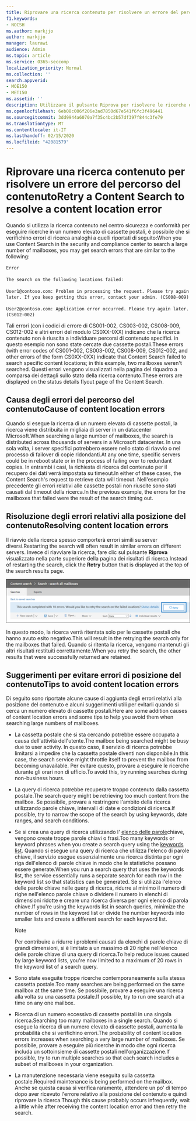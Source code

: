 ```yaml
---
title: Riprovare una ricerca contenuto per risolvere un errore del percorso del contenuto
f1.keywords:
- NOCSH
ms.author: markjjo
author: markjjo
manager: laurawi
audience: Admin
ms.topic: article
ms.service: O365-seccomp
localization_priority: Normal
ms.collection: ''
search.appverid:
- MOE150
- MET150
ms.assetid: ''
description: Utilizzare il pulsante Riprova per risolvere le ricerche di contenuto che presentano errori di posizione del contenuto.
ms.openlocfilehash: 6eb08c006f206e3ad7850d67e541f6fc3f496441
ms.sourcegitcommit: 3dd9944a6070a7f35c4bc2b57df397f844c3fe79
ms.translationtype: MT
ms.contentlocale: it-IT
ms.lasthandoff: 02/15/2020
ms.locfileid: "42081579"
---
```

# <a name="retry-a-content-search-to-resolve-a-content-location-error"></a><span data-ttu-id="8c010-103">Riprovare una ricerca contenuto per risolvere un errore del percorso del contenuto</span><span class="sxs-lookup"><span data-stu-id="8c010-103">Retry a Content Search to resolve a content location error</span></span>

<span data-ttu-id="8c010-104">Quando si utilizza la ricerca contenuto nel centro sicurezza e conformità per eseguire ricerche in un numero elevato di cassette postali, è possibile che si verifichino errori di ricerca analoghi a quelli riportati di seguito:</span><span class="sxs-lookup"><span data-stu-id="8c010-104">When you use Content Search in the security and compliance center to search a large number of mailboxes, you may get search errors that are similar to the following:</span></span>

```text
Error

The search on the following locations failed:

User1@contoso.com: Problem in processing the request. Please try again later. If you keep getting this error, contact your admin. (CS008-009)

User2@contoso.com: Application error occurred. Please try again later. (CS012-002)
```

<span data-ttu-id="8c010-105">Tali errori (con i codici di errore di CS001-002, CS003-002, CS008-009, CS012-002 e altri errori del modulo CS0XX-0XX) indicano che la ricerca contenuto non è riuscita a individuare percorsi di contenuto specifici. in questo esempio non sono state cercate due cassette postali.</span><span class="sxs-lookup"><span data-stu-id="8c010-105">These errors (with error codes of CS001-002, CS003-002, CS008-009, CS012-002, and other errors of the form CS0XX-0XX) indicate that Content Search failed to search specific content locations; in this example, two mailboxes weren't searched.</span></span> <span data-ttu-id="8c010-106">Questi errori vengono visualizzati nella pagina del riquadro a comparsa dei dettagli sullo stato della ricerca contenuto.</span><span class="sxs-lookup"><span data-stu-id="8c010-106">These errors are displayed on the status details flyout page of the Content Search.</span></span>

## <a name="cause-of-content-location-errors"></a><span data-ttu-id="8c010-107">Causa degli errori del percorso del contenuto</span><span class="sxs-lookup"><span data-stu-id="8c010-107">Cause of content location errors</span></span>

<span data-ttu-id="8c010-108">Quando si esegue la ricerca di un numero elevato di cassette postali, la ricerca viene distribuita in migliaia di server in un datacenter Microsoft.</span><span class="sxs-lookup"><span data-stu-id="8c010-108">When searching a large number of mailboxes, the search is distributed across thousands of servers in a Microsoft datacenter.</span></span> <span data-ttu-id="8c010-109">In una sola volta, i server specifici potrebbero essere nello stato di riavvio o nel processo di failover di copie ridondanti.</span><span class="sxs-lookup"><span data-stu-id="8c010-109">At any one time, specific servers could be in reboot state or in the process of failing over to redundant copies.</span></span> <span data-ttu-id="8c010-110">In entrambi i casi, la richiesta di ricerca del contenuto per il recupero dei dati verrà impostata su timeout.</span><span class="sxs-lookup"><span data-stu-id="8c010-110">In either of these cases, the Content Search's request to retrieve data will timeout.</span></span> <span data-ttu-id="8c010-111">Nell'esempio precedente gli errori relativi alle cassette postali non riuscite sono stati causati dal timeout della ricerca.</span><span class="sxs-lookup"><span data-stu-id="8c010-111">In the previous example, the errors for the mailboxes that failed were the result of the search timing out.</span></span>

## <a name="resolving-content-location-errors"></a><span data-ttu-id="8c010-112">Risoluzione degli errori relativi alla posizione del contenuto</span><span class="sxs-lookup"><span data-stu-id="8c010-112">Resolving content location errors</span></span>

<span data-ttu-id="8c010-113">Il riavvio della ricerca spesso comporterà errori simili su server diversi.</span><span class="sxs-lookup"><span data-stu-id="8c010-113">Restarting the search will often result in similar errors on different servers.</span></span> <span data-ttu-id="8c010-114">Invece di riavviare la ricerca, fare clic sul pulsante **Riprova** visualizzato nella parte superiore della pagina dei risultati di ricerca.</span><span class="sxs-lookup"><span data-stu-id="8c010-114">Instead of restarting the search, click the **Retry** button that is displayed at the top of the search results page.</span></span>

![Fare clic sul pulsante Riprova per risolvere gli errori relativi alla posizione del contenuto](../media/retrycontentsearch3.png)

<span data-ttu-id="8c010-116">In questo modo, la ricerca verrà ritentata solo per le cassette postali che hanno avuto esito negativo.</span><span class="sxs-lookup"><span data-stu-id="8c010-116">This will result in the retrying the search only for the mailboxes that failed.</span></span> <span data-ttu-id="8c010-117">Quando si ritenta la ricerca, vengono mantenuti gli altri risultati restituiti correttamente.</span><span class="sxs-lookup"><span data-stu-id="8c010-117">When you retry the search, the other results that were successfully returned are retained.</span></span>

## <a name="tips-to-avoid-content-location-errors"></a><span data-ttu-id="8c010-118">Suggerimenti per evitare errori di posizione del contenuto</span><span class="sxs-lookup"><span data-stu-id="8c010-118">Tips to avoid content location errors</span></span>

<span data-ttu-id="8c010-119">Di seguito sono riportate alcune cause di aggiunta degli errori relativi alla posizione del contenuto e alcuni suggerimenti utili per evitarli quando si cerca un numero elevato di cassette postali.</span><span class="sxs-lookup"><span data-stu-id="8c010-119">Here are some addition causes of content location errors and some tips to help you avoid them when searching large numbers of mailboxes.</span></span>

- <span data-ttu-id="8c010-120">La cassetta postale che si sta cercando potrebbe essere occupata a causa dell'attività dell'utente.</span><span class="sxs-lookup"><span data-stu-id="8c010-120">The mailbox being searched might be busy due to user activity.</span></span> <span data-ttu-id="8c010-121">In questo caso, il servizio di ricerca potrebbe limitarsi a impedire che la cassetta postale diventi non disponibile.</span><span class="sxs-lookup"><span data-stu-id="8c010-121">In this case, the search service might throttle itself to prevent the mailbox from becoming unavailable.</span></span> <span data-ttu-id="8c010-122">Per evitare questo, provare a eseguire le ricerche durante gli orari non di ufficio.</span><span class="sxs-lookup"><span data-stu-id="8c010-122">To avoid this, try running searches during non-business hours.</span></span>

- <span data-ttu-id="8c010-123">La query di ricerca potrebbe recuperare troppo contenuto dalla cassetta postale.</span><span class="sxs-lookup"><span data-stu-id="8c010-123">The search query might be retrieving too much content from the mailbox.</span></span> <span data-ttu-id="8c010-124">Se possibile, provare a restringere l'ambito della ricerca utilizzando parole chiave, intervalli di date e condizioni di ricerca.</span><span class="sxs-lookup"><span data-stu-id="8c010-124">If possible, try to narrow the scope of the search by using keywords, date ranges, and search conditions.</span></span>

- <span data-ttu-id="8c010-125">Se si crea una query di ricerca utilizzando l' [elenco delle parole](view-keyword-statistics-for-content-search.md#get-keyword-statistics-for-content-searches)chiave, vengono create troppe parole chiavi o frasi.</span><span class="sxs-lookup"><span data-stu-id="8c010-125">Too many keywords or keyword phrases when you create a search query using the [keywords list](view-keyword-statistics-for-content-search.md#get-keyword-statistics-for-content-searches).</span></span> <span data-ttu-id="8c010-126">Quando si esegue una query di ricerca che utilizza l'elenco di parole chiave, il servizio esegue essenzialmente una ricerca distinta per ogni riga dell'elenco di parole chiave in modo che le statistiche possano essere generate.</span><span class="sxs-lookup"><span data-stu-id="8c010-126">When you run a search query that uses the keywords list, the service essentially runs a separate search for each row in the keyword list so that statistics can be generated.</span></span> <span data-ttu-id="8c010-127">Se si utilizza l'elenco delle parole chiave nelle query di ricerca, ridurre al minimo il numero di righe nell'elenco parole chiave o dividere il numero in elenchi di dimensioni ridotte e creare una ricerca diversa per ogni elenco di parola chiave.</span><span class="sxs-lookup"><span data-stu-id="8c010-127">If you're using the keywords list in search queries, minimize the number of rows in the keyword list or divide the number keywords into smaller lists and create a different search for each keyword list.</span></span>

  > [!NOTE]
  > <span data-ttu-id="8c010-128">Per contribuire a ridurre i problemi causati da elenchi di parole chiave di grandi dimensioni, si è limitato a un massimo di 20 righe nell'elenco delle parole chiave di una query di ricerca.</span><span class="sxs-lookup"><span data-stu-id="8c010-128">To help reduce issues caused by large keyword lists, you're now limited to a maximum of 20 rows in the keyword list of a search query.</span></span>

- <span data-ttu-id="8c010-129">Sono state eseguite troppe ricerche contemporaneamente sulla stessa cassetta postale.</span><span class="sxs-lookup"><span data-stu-id="8c010-129">Too many searches are being performed on the same mailbox at the same time.</span></span> <span data-ttu-id="8c010-130">Se possibile, provare a eseguire una ricerca alla volta su una cassetta postale.</span><span class="sxs-lookup"><span data-stu-id="8c010-130">If possible, try to run one search at a time on any one mailbox.</span></span>

- <span data-ttu-id="8c010-131">Ricerca di un numero eccessivo di cassette postali in una singola ricerca.</span><span class="sxs-lookup"><span data-stu-id="8c010-131">Searching too many mailboxes in a single search.</span></span> <span data-ttu-id="8c010-132">Quando si esegue la ricerca di un numero elevato di cassette postali, aumenta la probabilità che si verifichino errori.</span><span class="sxs-lookup"><span data-stu-id="8c010-132">The probability of content location errors increases when searching a very large number of mailboxes.</span></span> <span data-ttu-id="8c010-133">Se possibile, provare a eseguire più ricerche in modo che ogni ricerca includa un sottoinsieme di cassette postali nell'organizzazione.</span><span class="sxs-lookup"><span data-stu-id="8c010-133">If possible, try to run multiple searches so that each search includes a subset of  mailboxes in your organization.</span></span>

- <span data-ttu-id="8c010-134">La manutenzione necessaria viene eseguita sulla cassetta postale.</span><span class="sxs-lookup"><span data-stu-id="8c010-134">Required maintenance is being performed on the mailbox.</span></span> <span data-ttu-id="8c010-135">Anche se questa causa si verifica raramente, attendere un po' di tempo dopo aver ricevuto l'errore relativo alla posizione del contenuto e quindi riprovare la ricerca.</span><span class="sxs-lookup"><span data-stu-id="8c010-135">Though this cause probably occurs infrequently, wait a little while after receiving the content location error and then retry the search.</span></span>
